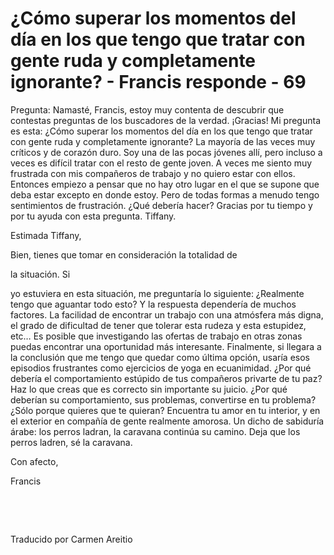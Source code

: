 # ¿Cómo superar los momentos del día en los que tengo que tratar con gente ruda y completamente ignorante? - Francis responde - 69 

Pregunta: Namasté, Francis, estoy muy contenta de descubrir que contestas preguntas de los buscadores de la verdad. ¡Gracias! Mi pregunta es esta: ¿Cómo superar los momentos del día en los que tengo que tratar con gente ruda y completamente ignorante? La mayoría de las veces muy críticos y de corazón duro. Soy una de las pocas jóvenes allí, pero incluso a veces es difícil tratar con el resto de gente joven. A veces me siento muy frustrada con mis compañeros de trabajo y no quiero estar con ellos. Entonces empiezo a pensar que no hay otro lugar en el que se supone que deba estar excepto en donde estoy. Pero de todas formas a menudo tengo sentimientos de frustración. ¿Qué debería hacer? Gracias por tu tiempo y por tu ayuda con esta pregunta. Tiffany.

Estimada Tiffany,

Bien, tienes que tomar en consideración la totalidad de 

la situación. Si

 yo estuviera en esta situación, me preguntaría lo siguiente: ¿Realmente tengo que aguantar todo esto? Y la respuesta dependería de muchos factores. La facilidad de encontrar un trabajo con una atmósfera más digna, el grado de dificultad de tener que tolerar esta rudeza y esta estupidez, etc… Es posible que investigando las ofertas de trabajo en otras zonas puedas encontrar una oportunidad más interesante. Finalmente, si llegara a la conclusión que me tengo que quedar como última opción, usaría esos episodios frustrantes como ejercicios de yoga en ecuanimidad. ¿Por qué debería el comportamiento estúpido de tus compañeros privarte de tu paz? Haz lo que creas que es correcto sin importante su juicio. ¿Por qué deberían su comportamiento, sus problemas, convertirse en tu problema? ¿Sólo porque quieres que te quieran? Encuentra tu amor en tu interior, y en el exterior en compañía de gente realmente amorosa. Un dicho de sabiduría árabe: los perros ladran, la caravana continúa su camino. Deja que los perros ladren, sé la caravana.

Con afecto, 

Francis

  

  

Traducido por Carmen Areitio

